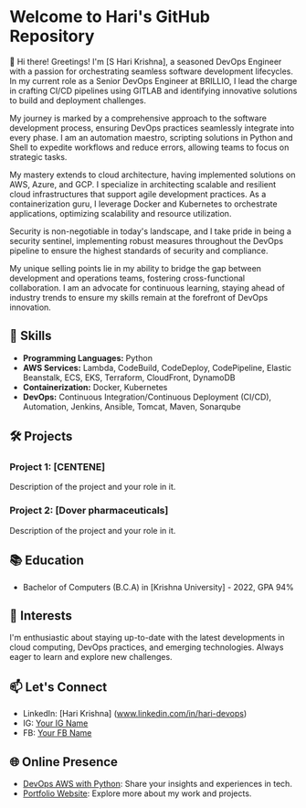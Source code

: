 
# Welcome to Hari's GitHub Repository

👋 Hi there! Greetings! I'm [S Hari Krishna], a seasoned DevOps Engineer with a passion for orchestrating seamless software development lifecycles. In my current role as a Senior DevOps Engineer at BRILLIO, I lead the charge in crafting CI/CD pipelines using GITLAB and identifying innovative solutions to build and deployment challenges.

My journey is marked by a comprehensive approach to the software development process, ensuring DevOps practices seamlessly integrate into every phase. I am an automation maestro, scripting solutions in Python and Shell to expedite workflows and reduce errors, allowing teams to focus on strategic tasks.

My mastery extends to cloud architecture, having implemented solutions on AWS, Azure, and GCP. I specialize in architecting scalable and resilient cloud infrastructures that support agile development practices. As a containerization guru, I leverage Docker and Kubernetes to orchestrate applications, optimizing scalability and resource utilization.

Security is non-negotiable in today's landscape, and I take pride in being a security sentinel, implementing robust measures throughout the DevOps pipeline to ensure the highest standards of security and compliance.

My unique selling points lie in my ability to bridge the gap between development and operations teams, fostering cross-functional collaboration. I am an advocate for continuous learning, staying ahead of industry trends to ensure my skills remain at the forefront of DevOps innovation.

## 🔧 Skills

- **Programming Languages:** Python
- **AWS Services:** Lambda, CodeBuild, CodeDeploy, CodePipeline, Elastic Beanstalk, ECS, EKS, Terraform, CloudFront, DynamoDB
- **Containerization:** Docker, Kubernetes
- **DevOps:** Continuous Integration/Continuous Deployment (CI/CD), Automation, Jenkins, Ansible, Tomcat, Maven, Sonarqube

## 🛠️ Projects

### Project 1: [CENTENE]
   Description of the project and your role in it.

### Project 2: [Dover pharmaceuticals]
   Description of the project and your role in it.

## 📚 Education

- Bachelor of Computers (B.C.A) in [Krishna University] - 2022, GPA 94%

## 🌱 Interests

I'm enthusiastic about staying up-to-date with the latest developments in cloud computing, DevOps practices, and emerging technologies. Always eager to learn and explore new challenges.

## 📫 Let's Connect

- LinkedIn: [Hari Krishna] (www.linkedin.com/in/hari-devops)
- IG: [Your IG Name](link-to-ig)
- FB: [Your FB Name](link-to-fb)

## 🌐 Online Presence

- [DevOps AWS with Python](https://devopsgvenkat.blogspot.com/): Share your insights and experiences in tech.
- [Portfolio Website](link-to-portfolio): Explore more about my work and projects.


